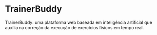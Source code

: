 # TrainerBuddy
 TrainerBuddy: uma plataforma web baseada em inteligência artificial que auxilia na correção da execução de exercícios físicos em tempo real.
